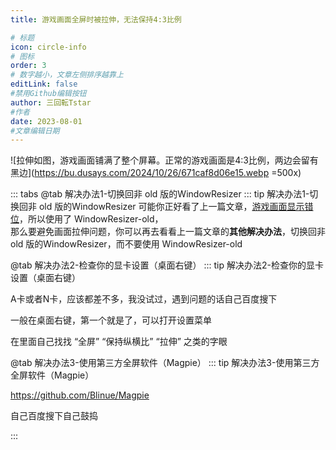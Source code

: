 ```yaml
---
title: 游戏画面全屏时被拉伸，无法保持4:3比例

# 标题
icon: circle-info
# 图标
order: 3
# 数字越小，文章左侧排序越靠上
editLink: false
#禁用Github编辑按钮
author: 三回転Tstar
#作者
date: 2023-08-01
#文章编辑日期
---
```


![拉伸如图，游戏画面铺满了整个屏幕。正常的游戏画面是4:3比例，两边会留有黑边](https://bu.dusays.com/2024/10/26/671caf8d06e15.webp =500x)

::: tabs
@tab 解决办法1-切换回非 old 版的WindowResizer
::: tip 解决办法1-切换回非 old 版的WindowResizer
可能你正好看了上一篇文章，[游戏画面显示错位](/FAQ/In-Games/CursedWindow.html)，所以使用了 WindowResizer-old，<br>那么要避免画面拉伸问题，你可以再去看看上一篇文章的**其他解决办法**，切换回非 old 版的WindowResizer，而不要使用 WindowResizer-old


@tab 解决办法2-检查你的显卡设置（桌面右键）
::: tip 解决办法2-检查你的显卡设置（桌面右键）

A卡或者N卡，应该都差不多，我没试过，遇到问题的话自己百度搜下

一般在桌面右键，第一个就是了，可以打开设置菜单

在里面自己找找 “全屏” “保持纵横比” “拉伸” 之类的字眼

@tab 解决办法3-使用第三方全屏软件（Magpie）
::: tip 解决办法3-使用第三方全屏软件（Magpie）

https://github.com/Blinue/Magpie

自己百度搜下自己鼓捣

:::



